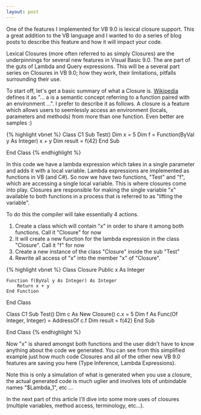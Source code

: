 ```yaml
---
layout: post
---
```

One of the features I implemented for VB 9.0 is lexical closure support.  This a great addition to the VB language and I wanted to do a series of blog posts to describe this feature and how it will impact your code.  

Lexical Closures (more often referred to as simply Closures) are the underpinnings for several new features in Visual Basic 9.0.  The are part of the guts of Lambda and Query expressions.  This will be a several part series on Closures in VB 9.0; how they work, their limitations, pitfalls surrounding their use.

To start off, let's get a basic summary of what a Closure is.  [Wikipedia](http://en.wikipedia.org/wiki/Closure_%28computer_science%29) defines it as "... a  is a semantic concept referring to a function paired with an environment ...".  I prefer to describe it as follows.  A closure is a feature which allows users to seemlessly access an environment (locals, parameters and methods) from more than one function.  Even better are samples
:)

{% highlight vbnet %}
Class C1
    Sub Test()
        Dim x = 5
        Dim f = Function(ByVal y As Integer) x + y
        Dim result = f(42)
    End Sub

End Class
{% endhighlight %}

In this code we have a lambda expression which takes in a single parameter and adds it with a local variable.  Lambda expressions are implemented as functions in VB (and C#).  So now we have two functions, "Test" and "f", which are accessing a single local variable.  This is where closures come into play.  Closures are responsible for making the single variable "x" available to both functions in a process that is referred to as "lifting the variable".  

To do this the compiler will take essentially 4 actions.

1. Create a class which will contain "x" in order to share it among both functions.  Call it "Closure" for now 
2. It will create a new function for the lambda expression in the class "Closure".  Call it "f" for now 
3. Create a new instance of the class "Closure" inside the sub "Test" 
4. Rewrite all access of "x" into the member "x" of "Closure".
    
{% highlight vbnet %}
Class Closure
    Public x As Integer

    Function f(ByVal y As Integer) As Integer
        Return x + y
    End Function
End Class

Class C1
    Sub Test()
        Dim c As New Closure()
        c.x = 5
        Dim f As Func(Of Integer, Integer) = AddressOf c.f
        Dim result = f(42)
    End Sub

End Class
{% endhighlight %}

Now "x" is shared amongst both functions and the user didn't have to know anything about the code we generated.  You can see from this simplified example just how much code Closures and all of the other new VB 9.0 features are saving you here (Type Inference, Lambda Expressions).

Note this is only a simulation of what is generated when you use a closure, the actual generated code is much uglier and involves lots of unbindable names "$Lambda_1", etc ...

In the next part of this article I'll dive into some more uses of closures (multiple variables, method access,  terminology, etc...).

